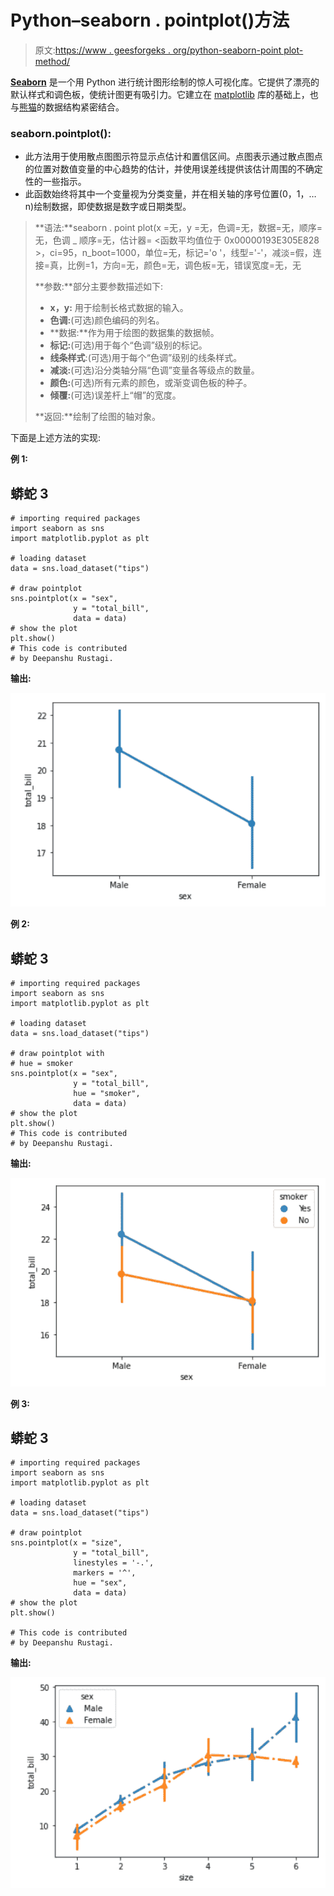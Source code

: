# Python–seaborn . pointplot()方法

> 原文:[https://www . geesforgeks . org/python-seaborn-point plot-method/](https://www.geeksforgeeks.org/python-seaborn-pointplot-method/)

[**Seaborn**](https://www.geeksforgeeks.org/plotting-graph-using-seaborn-python/amp/) 是一个用 Python 进行统计图形绘制的惊人可视化库。它提供了漂亮的默认样式和调色板，使统计图更有吸引力。它建立在 [matplotlib](https://www.geeksforgeeks.org/python-introduction-matplotlib/) 库的基础上，也与[熊猫](https://www.geeksforgeeks.org/introduction-to-pandas-in-python/)的数据结构紧密结合。

### seaborn.pointplot():

*   此方法用于使用散点图图示符显示点估计和置信区间。点图表示通过散点图点的位置对数值变量的中心趋势的估计，并使用误差线提供该估计周围的不确定性的一些指示。
*   此函数始终将其中一个变量视为分类变量，并在相关轴的序号位置(0，1，… n)绘制数据，即使数据是数字或日期类型。

> **语法:**seaborn . point plot(x =无，y =无，色调=无，数据=无，顺序=无，色调 _ 顺序=无，估计器= <函数平均值位于 0x00000193E305E828 >，ci=95，n_boot=1000，单位=无，标记='o '，线型='-'，减淡=假，连接=真，比例=1，方向=无，颜色=无，调色板=无，错误宽度=无，无
> 
> **参数:**部分主要参数描述如下:
> 
> *   **x，y:** 用于绘制长格式数据的输入。
> *   **色调:**(可选)颜色编码的列名。
> *   **数据:**作为用于绘图的数据集的数据帧。
> *   **标记:**(可选)用于每个“色调”级别的标记。
> *   **线条样式**:(可选)用于每个“色调”级别的线条样式。
> *   **减淡:**(可选)沿分类轴分隔“色调”变量各等级点的数量。
> *   **颜色:**(可选)所有元素的颜色，或渐变调色板的种子。
> *   **倾覆:**(可选)误差杆上“帽”的宽度。
> 
> **返回:**绘制了绘图的轴对象。

下面是上述方法的实现:

**例 1:**

## 蟒蛇 3

```
# importing required packages
import seaborn as sns
import matplotlib.pyplot as plt

# loading dataset
data = sns.load_dataset("tips")

# draw pointplot
sns.pointplot(x = "sex",
              y = "total_bill",
              data = data)
# show the plot
plt.show()
# This code is contributed 
# by Deepanshu Rustagi.
```

**输出:**

![](img/46e7d416a143da602f3b699c639c4f0e.png)

**例 2:**

## 蟒蛇 3

```
# importing required packages
import seaborn as sns
import matplotlib.pyplot as plt

# loading dataset
data = sns.load_dataset("tips")

# draw pointplot with
# hue = smoker
sns.pointplot(x = "sex",
              y = "total_bill",
              hue = "smoker",
              data = data)
# show the plot
plt.show()
# This code is contributed 
# by Deepanshu Rustagi.
```

**输出:**

![](img/08aea83b417f6b8d95be5a05ab957dfd.png)

**例 3:**

## 蟒蛇 3

```
# importing required packages
import seaborn as sns
import matplotlib.pyplot as plt

# loading dataset
data = sns.load_dataset("tips")

# draw pointplot
sns.pointplot(x = "size",
              y = "total_bill",
              linestyles = '-.',
              markers = '^',
              hue = "sex",
              data = data)
# show the plot
plt.show()

# This code is contributed 
# by Deepanshu Rustagi.
```

**输出:**

![](img/81e68ed014cac0d3198bac0b5c7b44c9.png)